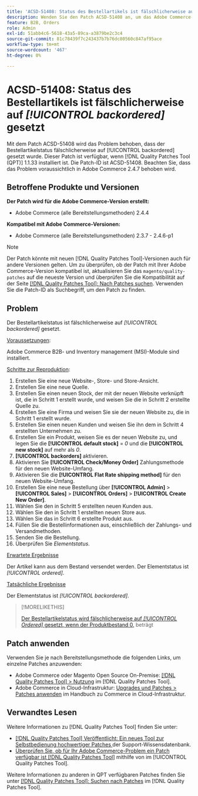```yaml
---
title: 'ACSD-51408: Status des Bestellartikels ist fälschlicherweise auf [!UICONTROL backordered] gesetzt'
description: Wenden Sie den Patch ACSD-51408 an, um das Adobe Commerce-Problem zu beheben, bei dem der Bestellartikelstatus fälschlicherweise auf [!UICONTROL backordered] gesetzt wurde.
feature: B2B, Orders
role: Admin
exl-id: 51abb4c6-5618-43a5-89ca-a3879be2c3c4
source-git-commit: 81c78439f7c243437b7b76dc80560c847af95ace
workflow-type: tm+mt
source-wordcount: '467'
ht-degree: 0%

---
```


# ACSD-51408: Status des Bestellartikels ist fälschlicherweise auf *[!UICONTROL backordered]* gesetzt

Mit dem Patch ACSD-51408 wird das Problem behoben, dass der Bestellartikelstatus fälschlicherweise auf [!UICONTROL backordered] gesetzt wurde. Dieser Patch ist verfügbar, wenn [!DNL Quality Patches Tool (QPT)] 1.1.33 installiert ist. Die Patch-ID ist ACSD-51408. Beachten Sie, dass das Problem voraussichtlich in Adobe Commerce 2.4.7 behoben wird.

## Betroffene Produkte und Versionen

**Der Patch wird für die Adobe Commerce-Version erstellt:**

* Adobe Commerce (alle Bereitstellungsmethoden) 2.4.4

**Kompatibel mit Adobe Commerce-Versionen:**

* Adobe Commerce (alle Bereitstellungsmethoden) 2.3.7 - 2.4.6-p1

>[!NOTE]
>
>Der Patch könnte mit neuen [!DNL Quality Patches Tool]-Versionen auch für andere Versionen gelten. Um zu überprüfen, ob der Patch mit Ihrer Adobe Commerce-Version kompatibel ist, aktualisieren Sie das `magento/quality-patches` auf die neueste Version und überprüfen Sie die Kompatibilität auf der Seite [[!DNL Quality Patches Tool]: Nach Patches suchen](https://experienceleague.adobe.com/tools/commerce-quality-patches/index.html?lang=de). Verwenden Sie die Patch-ID als Suchbegriff, um den Patch zu finden.

## Problem

Der Bestellartikelstatus ist fälschlicherweise auf *[!UICONTROL backordered]* gesetzt.

<u>Voraussetzungen</u>:

Adobe Commerce B2B- und Inventory management (MSI)-Module sind installiert.

<u>Schritte zur Reproduktion</u>:

1. Erstellen Sie eine neue Website-, Store- und Store-Ansicht.
1. Erstellen Sie eine neue Quelle.
1. Erstellen Sie einen neuen Stock, der mit der neuen Website verknüpft ist, die in Schritt 1 erstellt wurde, und weisen Sie die in Schritt 2 erstellte Quelle zu.
1. Erstellen Sie eine Firma und weisen Sie sie der neuen Website zu, die in Schritt 1 erstellt wurde.
1. Erstellen Sie einen neuen Kunden und weisen Sie ihn dem in Schritt 4 erstellten Unternehmen zu.
1. Erstellen Sie ein Produkt, weisen Sie es der neuen Website zu, und legen Sie die **[!UICONTROL default stock]** = *0* und die **[!UICONTROL new stock]** auf mehr als *0*.
1. **[!UICONTROL backorders]** aktivieren.
1. Aktivieren Sie **[!UICONTROL Check/Money Order]** Zahlungsmethode für den neuen Website-Umfang.
1. Aktivieren Sie die **[!UICONTROL Flat Rate shipping method]** für den neuen Website-Umfang.
1. Erstellen Sie eine neue Bestellung über **[!UICONTROL Admin]** > **[!UICONTROL Sales]** > **[!UICONTROL Orders]** > **[!UICONTROL Create New Order]**.
1. Wählen Sie den in Schritt 5 erstellten neuen Kunden aus.
1. Wählen Sie den in Schritt 1 erstellten neuen Store aus.
1. Wählen Sie das in Schritt 6 erstellte Produkt aus.
1. Füllen Sie die Bestellinformationen aus, einschließlich der Zahlungs- und Versandmethoden.
1. Senden Sie die Bestellung.
1. Überprüfen Sie *Elementstatus*.

<u>Erwartete Ergebnisse</u>

Der Artikel kann aus dem Bestand versendet werden. Der Elementstatus ist *[!UICONTROL ordered]*.

<u>Tatsächliche Ergebnisse</u>

Der Elementstatus ist *[!UICONTROL backordered]*.

>[!MORELIKETHIS]
>
>[Der Bestellartikelstatus wird fälschlicherweise auf *[!UICONTROL Ordered]* gesetzt, wenn der Produktbestand 0,](/help/tools/quality-patches-tool/patches-available-in-qpt/v1-1-33/acsd-51735-order-item-status-incorrectly-set.md) beträgt

## Patch anwenden

Verwenden Sie je nach Bereitstellungsmethode die folgenden Links, um einzelne Patches anzuwenden:

* Adobe Commerce oder Magento Open Source On-Premise: [[!DNL Quality Patches Tool] > Nutzung](/help/tools/quality-patches-tool/usage.md) im [!DNL Quality Patches Tool].
* Adobe Commerce in Cloud-Infrastruktur: [Upgrades und Patches > Patches anwenden](https://experienceleague.adobe.com/docs/commerce-cloud-service/user-guide/develop/upgrade/apply-patches.html?lang=de) im Handbuch zu Commerce in Cloud-Infrastruktur.

## Verwandtes Lesen

Weitere Informationen zu [!DNL Quality Patches Tool] finden Sie unter:

* [[!DNL Quality Patches Tool] Veröffentlicht: Ein neues Tool zur Selbstbedienung hochwertiger Patches ](https://experienceleague.adobe.com/de/docs/commerce-knowledge-base/kb/announcements/commerce-announcements/magento-quality-patches-released-new-tool-to-self-serve-quality-patches) der Support-Wissensdatenbank.
* [Überprüfen Sie, ob für Ihr Adobe Commerce-Problem ein Patch verfügbar ist [!DNL Quality Patches Tool]](/help/tools/quality-patches-tool/patches-available-in-qpt/check-patch-for-magento-issue-with-magento-quality-patches.md) mithilfe von im [!UICONTROL Quality Patches Tool].


Weitere Informationen zu anderen in QPT verfügbaren Patches finden Sie unter [[!DNL Quality Patches Tool]: Suchen nach Patches](https://experienceleague.adobe.com/tools/commerce-quality-patches/index.html?lang=de) im [!DNL Quality Patches Tool].
